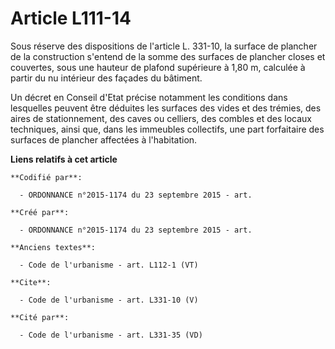 # Article L111-14

Sous réserve des dispositions de l'article L. 331-10, la surface de plancher de la construction s'entend de la somme des
surfaces de plancher closes et couvertes, sous une hauteur de plafond supérieure à 1,80 m, calculée à partir du nu intérieur
des façades du bâtiment. 

Un décret en Conseil d'Etat précise notamment les conditions dans lesquelles peuvent être déduites les surfaces des vides et
des trémies, des aires de stationnement, des caves ou celliers, des combles et des locaux techniques, ainsi que, dans les
immeubles collectifs, une part forfaitaire des surfaces de plancher affectées à l'habitation.

**Liens relatifs à cet article**

	**Codifié par**:

	  - ORDONNANCE n°2015-1174 du 23 septembre 2015 - art.

	**Créé par**:

	  - ORDONNANCE n°2015-1174 du 23 septembre 2015 - art.

	**Anciens textes**:

	  - Code de l'urbanisme - art. L112-1 (VT)

	**Cite**:

	  - Code de l'urbanisme - art. L331-10 (V)

	**Cité par**:

	  - Code de l'urbanisme - art. L331-35 (VD)
